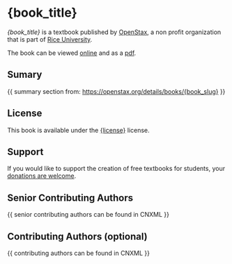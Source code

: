# {book_title}

_{book_title}_ is a textbook published by [OpenStax](https://openstax.org/), a non profit organization that is part of [Rice University](https://www.rice.edu/).

The book can be viewed [online](https://openstax.org/details/books/{book_slug}) and as a [pdf](https://assets.openstax.org/oscms-prodcms/media/documents/###.pdf).

## Sumary
{{ summary section from: https://openstax.org/details/books/{book_slug} }}

## License
This book is available under the [{license}](https://github.com/openstax/content-synchronizer/blob/main/licenses/{license}) license.

## Support
If you would like to support the creation of free textbooks for students, your [donations are welcome](https://riceconnect.rice.edu/donation/support-openstax-banner).

## Senior Contributing Authors
{{ senior contributing authors can be found in CNXML }}

## Contributing Authors (optional)
{{ contributing authors can be found in CNXML }}

